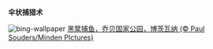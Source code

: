 
**伞状捕猎术**

![bing-wallpaper](https://www.bing.com/th?id=OHR.BlackHeron_ZH-CN6764711050_1920x1080.jpg)
[黑鹭捕鱼，乔贝国家公园，博茨瓦纳 (© Paul Souders/Minden PIctures)](https://www.bing.com/search?q=%E9%BB%91%E9%B9%AD&amp;form=hpcapt&amp;mkt=zh-cn)
  